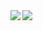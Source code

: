 <img align="left" src="https://github-readme-stats.vercel.app/api?username=szvasas&show_icons=true" />
<img align="left" src="https://github-readme-stats.vercel.app/api/top-langs/?username=szvasas" />

<!--
**szvasas/szvasas** is a ✨ _special_ ✨ repository because its `README.md` (this file) appears on your GitHub profile.

Here are some ideas to get you started:

- 🔭 I’m currently working on ...
- 🌱 I’m currently learning ...
- 👯 I’m looking to collaborate on ...
- 🤔 I’m looking for help with ...
- 💬 Ask me about ...
- 📫 How to reach me: ...
- 😄 Pronouns: ...
- ⚡ Fun fact: ...
-->
